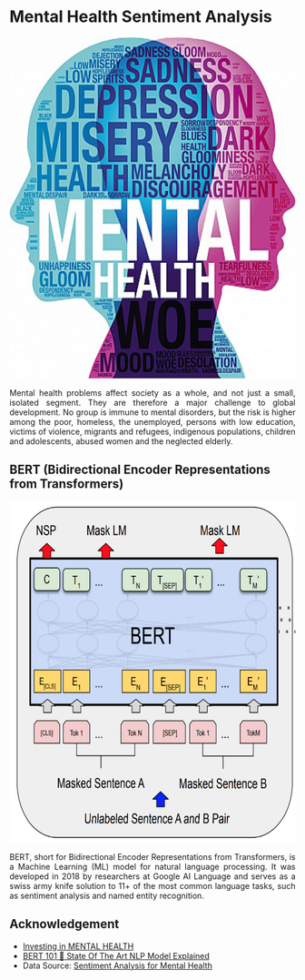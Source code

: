 # Mental Health Sentiment Analysis

<img src="https://github.com/Bayunova28/Mental_Health_Sentiment_Analysis/blob/main/background.jpg" height="600" width="1100">
<p align="justify">Mental health problems affect society as a whole, and not just a small, isolated segment. They are therefore a major challenge to global development. No group is immune to mental disorders,
but the risk is higher among the poor, homeless, the unemployed, persons with low education, victims of violence, migrants and refugees, indigenous populations, children and adolescents, abused women 
and the neglected elderly.</p>

## BERT (Bidirectional Encoder Representations from Transformers)
<img src="https://github.com/Bayunova28/Mental_Health_Sentiment_Analysis/blob/main/BERT_model.png" height="600" width="1100">
<p align="justify">BERT, short for Bidirectional Encoder Representations from Transformers, is a Machine Learning (ML) model for natural language processing. It was developed in 2018 by researchers at Google AI Language and 
  serves as a swiss army knife solution to 11+ of the most common language tasks, such as sentiment analysis and named entity recognition.</p>

## Acknowledgement
* [Investing in MENTAL HEALTH](https://iris.who.int/bitstream/handle/10665/42823/9241562579.pdf?sequence=1)
* [BERT 101 🤗 State Of The Art NLP Model Explained](https://huggingface.co/blog/bert-101)
* Data Source: [Sentiment Analysis for Mental Health](https://www.kaggle.com/datasets/suchintikasarkar/sentiment-analysis-for-mental-health)
